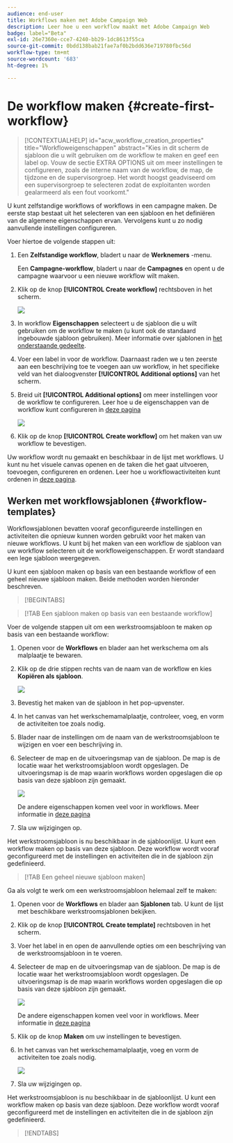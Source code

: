 ```yaml
---
audience: end-user
title: Workflows maken met Adobe Campaign Web
description: Leer hoe u een workflow maakt met Adobe Campaign Web
badge: label="Beta"
exl-id: 26e7360e-cce7-4240-bb29-1dc8613f55ca
source-git-commit: 0bdd138bab21fae7af0b2bdd636e719780fbc56d
workflow-type: tm+mt
source-wordcount: '683'
ht-degree: 1%

---
```



# De workflow maken {#create-first-workflow}

>[!CONTEXTUALHELP]
>id="acw_workflow_creation_properties"
>title="Workfloweigenschappen"
>abstract="Kies in dit scherm de sjabloon die u wilt gebruiken om de workflow te maken en geef een label op. Vouw de sectie EXTRA OPTIONS uit om meer instellingen te configureren, zoals de interne naam van de workflow, de map, de tijdzone en de supervisorgroep. Het wordt hoogst geadviseerd om een supervisorgroep te selecteren zodat de exploitanten worden gealarmeerd als een fout voorkomt."

U kunt zelfstandige workflows of workflows in een campagne maken. De eerste stap bestaat uit het selecteren van een sjabloon en het definiëren van de algemene eigenschappen ervan. Vervolgens kunt u zo nodig aanvullende instellingen configureren.

Voer hiertoe de volgende stappen uit:

1. Een **Zelfstandige workflow**, bladert u naar de **Werknemers** -menu.

   Een **Campagne-workflow**, bladert u naar de **Campagnes** en opent u de campagne waarvoor u een nieuwe workflow wilt maken.

1. Klik op de knop **[!UICONTROL Create workflow]** rechtsboven in het scherm.

   ![](assets/workflow-create.png)

1. In workflow **Eigenschappen** selecteert u de sjabloon die u wilt gebruiken om de workflow te maken (u kunt ook de standaard ingebouwde sjabloon gebruiken). Meer informatie over sjablonen in [het onderstaande gedeelte](#work-with-workflow-templates-workflow-templates).

1. Voer een label in voor de workflow. Daarnaast raden we u ten zeerste aan een beschrijving toe te voegen aan uw workflow, in het specifieke veld van het dialoogvenster **[!UICONTROL Additional options]** van het scherm.

1. Breid uit **[!UICONTROL Additional options]** om meer instellingen voor de workflow te configureren. Leer hoe u de eigenschappen van de workflow kunt configureren in [deze pagina](workflow-settings.md#properties)

   ![](assets/workflow-additional-options.png)

1. Klik op de knop **[!UICONTROL Create workflow]** om het maken van uw workflow te bevestigen.

Uw workflow wordt nu gemaakt en beschikbaar in de lijst met workflows. U kunt nu het visuele canvas openen en de taken die het gaat uitvoeren, toevoegen, configureren en ordenen. Leer hoe u workflowactiviteiten kunt ordenen in [deze pagina](orchestrate-activities.md).

## Werken met workflowsjablonen {#workflow-templates}

Workflowsjablonen bevatten vooraf geconfigureerde instellingen en activiteiten die opnieuw kunnen worden gebruikt voor het maken van nieuwe workflows. U kunt bij het maken van een workflow de sjabloon van uw workflow selecteren uit de workfloweigenschappen. Er wordt standaard een lege sjabloon weergegeven.

U kunt een sjabloon maken op basis van een bestaande workflow of een geheel nieuwe sjabloon maken. Beide methoden worden hieronder beschreven.


>[!BEGINTABS]

>[!TAB Een sjabloon maken op basis van een bestaande workflow]

Voer de volgende stappen uit om een werkstroomsjabloon te maken op basis van een bestaande workflow:

1. Openen voor de **Workflows** en blader aan het werkschema om als malplaatje te bewaren.
1. Klik op de drie stippen rechts van de naam van de workflow en kies **Kopiëren als sjabloon**.

   ![](assets/wf-copy-as-template.png)

1. Bevestig het maken van de sjabloon in het pop-upvenster.
1. In het canvas van het werkschemamalplaatje, controleer, voeg, en vorm de activiteiten toe zoals nodig.
1. Blader naar de instellingen om de naam van de werkstroomsjabloon te wijzigen en voer een beschrijving in.
1. Selecteer de map en de uitvoeringsmap van de sjabloon. De map is de locatie waar het werkstroomsjabloon wordt opgeslagen. De uitvoeringsmap is de map waarin workflows worden opgeslagen die op basis van deze sjabloon zijn gemaakt.

   ![](assets/wf-settings-template.png)

   De andere eigenschappen komen veel voor in workflows. Meer informatie in [deze pagina](workflow-settings.md#properties)

1. Sla uw wijzigingen op.

Het werkstroomsjabloon is nu beschikbaar in de sjabloonlijst. U kunt een workflow maken op basis van deze sjabloon. Deze workflow wordt vooraf geconfigureerd met de instellingen en activiteiten die in de sjabloon zijn gedefinieerd.


>[!TAB Een geheel nieuwe sjabloon maken]


Ga als volgt te werk om een werkstroomsjabloon helemaal zelf te maken:

1. Openen voor de **Workflows** en blader aan **Sjablonen** tab. U kunt de lijst met beschikbare werkstroomsjablonen bekijken.
1. Klik op de knop **[!UICONTROL Create template]** rechtsboven in het scherm.
1. Voer het label in en open de aanvullende opties om een beschrijving van de werkstroomsjabloon in te voeren.
1. Selecteer de map en de uitvoeringsmap van de sjabloon. De map is de locatie waar het werkstroomsjabloon wordt opgeslagen. De uitvoeringsmap is de map waarin workflows worden opgeslagen die op basis van deze sjabloon zijn gemaakt.

   ![](assets/new-wf-template.png)

   De andere eigenschappen komen veel voor in workflows. Meer informatie in [deze pagina](workflow-settings.md#properties)

1. Klik op de knop **Maken** om uw instellingen te bevestigen.
1. In het canvas van het werkschemamalplaatje, voeg en vorm de activiteiten toe zoals nodig.

   ![](assets/wf-template-activities.png)

1. Sla uw wijzigingen op.

Het werkstroomsjabloon is nu beschikbaar in de sjabloonlijst. U kunt een workflow maken op basis van deze sjabloon. Deze workflow wordt vooraf geconfigureerd met de instellingen en activiteiten die in de sjabloon zijn gedefinieerd.

>[!ENDTABS]
